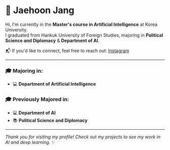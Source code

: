 # 👋 Jaehoon Jang

Hi, I'm currently in the **Master's course in Artificial Intelligence** at Korea University.  
I graduated from Hankuk University of Foreign Studies, majoring in **Political Science and Diplomacy** & **Department of AI**.

📬 If you'd like to connect, feel free to reach out: [Instagram](https://www.instagram.com/shiny_jay2)

---

### 🎓 Majoring in:
- 💻 **Department of Artificial Intelligence**

### 🎓 Previously Majored in:
- 💻 **Department of AI**
- 📚 **Political Science and Diplomacy**

---

*Thank you for visiting my profile! Check out my projects to see my work in AI and deep learning.* ✨

